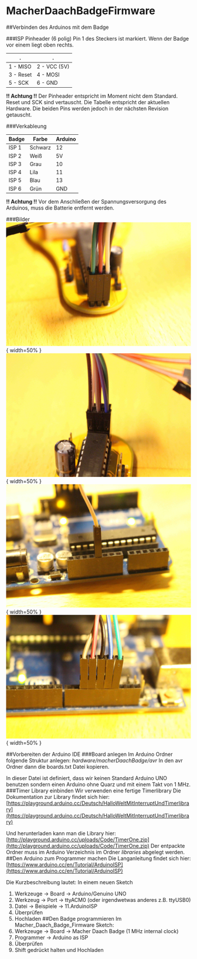 # MacherDaachBadgeFirmware
##Verbinden des Arduinos mit dem Badge

###ISP Pinheader (6 polig)
Pin 1 des Steckers ist markiert. Wenn der Badge vor einem liegt oben rechts.

.        | .
-------- | --------
1 - MISO | 2 - VCC (5V)
3 - Reset| 4 - MOSI
5 - SCK  | 6 - GND

**!! Achtung !!**
Der Pinheader entspricht im Moment nicht dem Standard.
Reset und SCK sind vertauscht. Die Tabelle entspricht der aktuellen Hardware. Die beiden Pins werden jedoch in der nächsten Revision getauscht.

###Verkableung

Badge    | Farbe    | Arduino
-------- | -------- | --------
ISP 1    | Schwarz  | 12
ISP 2    | Weiß     | 5V
ISP 3    | Grau     | 10
ISP 4    | Lila     | 11
ISP 5    | Blau     | 13
ISP 6    | Grün     | GND

**!! Achtung !!**
Vor dem Anschließen der Spannungsversorgung des Arduinos, muss die Batterie entfernt werden.

###Bilder
![](Pictures/ISP1.JPG){ width=50% }
![](Pictures/ISP2.JPG){ width=50% }
![](Pictures/Arduino1.JPG){ width=50% }
![](Pictures/Arduino2.JPG){ width=50% }

##Vorbereiten der Arduino IDE
###Board anlegen
Im Arduino Ordner folgende Struktur anlegen:
*hardware/macherDaachBadge/avr*
In den avr Ordner dann die boards.txt Datei kopieren.

In dieser Datei ist definiert, dass wir keinen Standard Arduino UNO benutzen sondern einen Arduino ohne Quarz und mit einem Takt von 1 MHz.
###Timer Library einbinden
Wir verwenden eine fertige Timerlibrary 
Die Dokumentation zur Library findet sich hier:
[https://playground.arduino.cc/Deutsch/HalloWeltMitInterruptUndTimerlibrary](https://playground.arduino.cc/Deutsch/HalloWeltMitInterruptUndTimerlibrary) 

Und herunterladen kann man die Library hier: 
[http://playground.arduino.cc/uploads/Code/TimerOne.zip](http://playground.arduino.cc/uploads/Code/TimerOne.zip) 
Der entpackte Ordner muss im Arduino Verzeichnis im Ordner *libraries* abgelegt werden.
##Den Arduino zum Programmer machen
Die Langanleitung findet sich hier:
[https://www.arduino.cc/en/Tutorial/ArduinoISP](https://www.arduino.cc/en/Tutorial/ArduinoISP) 

Die Kurzbeschreibung lautet:
In einem neuen Sketch
1. Werkzeuge -> Board -> Arduino/Genuino UNO
2. Werkzeug -> Port -> ttyACM0 (oder irgendwetwas anderes z.B. ttyUSB0)
3. Datei -> Beispiele -> 11.ArduinoISP
4. Überprüfen 
5. Hochladen
##Den Badge programmieren
Im Macher_Daach_Badge_Firmware Sketch:
1. Werkzeuge -> Board -> Macher Daach Badge (1 MHz internal clock)
2. Programmer -> Arduino as ISP
3. Überprüfen
4. Shift gedrückt halten und Hochladen